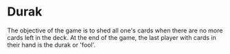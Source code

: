 # Durak
 The objective of the game is to shed all one's cards when there are no more cards left in the deck. At the end of the game, the last player with cards in their hand is the durak or 'fool'.
